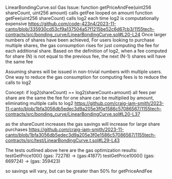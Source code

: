 LinearBondingCurve.sol
Gas Issue:
function getPriceAndFee(uint256 shareCount, uint256 amount)
   calls getFee looped on amount
        function getFee(uint256 shareCount)
           calls log2 each time
    log2 is computationally expensive
https://github.com/code-423n4/2023-11-canto/blob/335930cd53cf9a137504a57f1215be52c6d67cb3/1155tech-contracts/src/bonding_curve/LinearBondingCurve.sol#L20-L24
Once larger numbers of shares have been achieved,
For users looking to purchase multiple shares, the gas consumption rises for just computing the fee for each additional share.
Based on the definition of log2, when a fee computed for share (N) is not equal to the previous fee, the next (N-1) shares will have the same fee

Assuming shares will be issued in non-trivial numbers with multiple users.
One way to reduce the gas consumption for computing fees is to reduce the calls to log2

Concept:
   if log2(shareCount) == log2(shareCount+amount) all fees per share are the same
   the fee for one share can be multiplied by amount, eliminating multiple calls to log2
https://github.com/craig-iam-smith/2023-11-canto/blob/1bfa3056db5edec3d9a205e3f0e1586c57086567/1155tech-contracts/src/bonding_curve/LinearBondingCurve.sol#L20-L37

as the shareCount increases the gas savings will increase for large share purchases
https://github.com/craig-iam-smith/2023-11-canto/blob/1bfa3056db5edec3d9a205e3f0e1586c57086567/1155tech-contracts/src/test/LinearBondingCurve.t.sol#L29-L43

The tests outlined above here are the gas optimization results:
testGetPrice100() (gas: 72278) -> (gas:41877)
testGetPrice1000() (gas: 669724) -> (gas: 359423) 

so savings will vary, but can be greater than 50% for getPriceAndFee